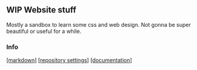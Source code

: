 ## WIP Website stuff
Mostly a sandbox to learn some css and web design. Not gonna be super beautiful or useful for a while.

### Info
[\[markdown\]](https://guides.github.com/features/mastering-markdown/) [\[repository settings\]](https://github.com/jfzieg/jfzieg.github.io/settings) [\[documentation\]](https://help.github.com/categories/github-pages-basics/) 
